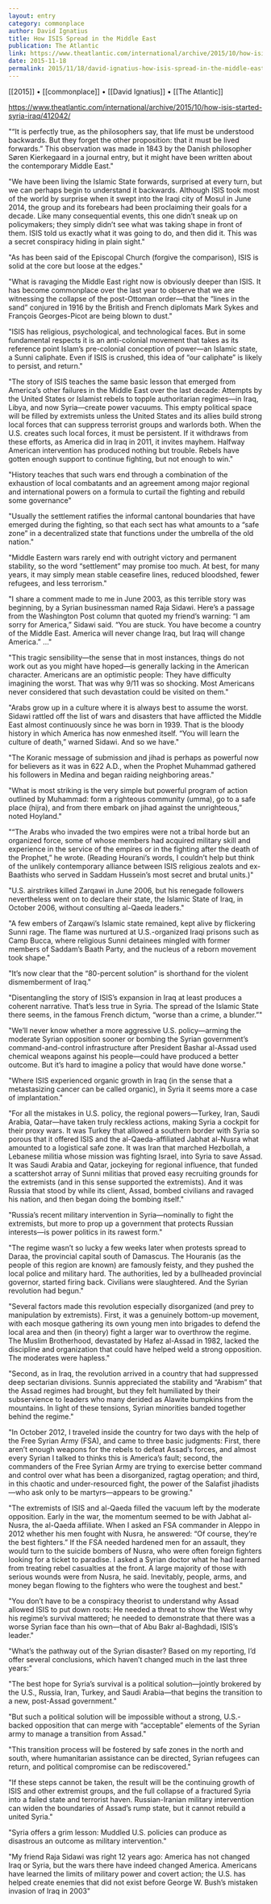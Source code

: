 ```yaml
---
layout: entry
category: commonplace
author: David Ignatius
title: How ISIS Spread in the Middle East
publication: The Atlantic
link: https://www.theatlantic.com/international/archive/2015/10/how-isis-started-syria-iraq/412042/
date: 2015-11-18
permalink: 2015/11/18/david-ignatius-how-isis-spread-in-the-middle-east
---
```


[[2015]] • [[commonplace]] • [[David Ignatius]] • [[The Atlantic]]

https://www.theatlantic.com/international/archive/2015/10/how-isis-started-syria-iraq/412042/

"“It is perfectly true, as the philosophers say, that life must be understood backwards. But they forget the other proposition: that it must be lived forwards.” This observation was made in 1843 by the Danish philosopher Søren Kierkegaard in a journal entry, but it might have been written about the contemporary Middle East."

"We have been living the Islamic State forwards, surprised at every turn, but we can perhaps begin to understand it backwards. Although ISIS took most of the world by surprise when it swept into the Iraqi city of Mosul in June 2014, the group and its forebears had been proclaiming their goals for a decade. Like many consequential events, this one didn’t sneak up on policymakers; they simply didn’t see what was taking shape in front of them. ISIS told us exactly what it was going to do, and then did it. This was a secret conspiracy hiding in plain sight."

"As has been said of the Episcopal Church (forgive the comparison), ISIS is solid at the core but loose at the edges."

"What is ravaging the Middle East right now is obviously deeper than ISIS. It has become commonplace over the last year to observe that we are witnessing the collapse of the post-Ottoman order—that the “lines in the sand” conjured in 1916 by the British and French diplomats Mark Sykes and François Georges-Picot are being blown to dust."

"ISIS has religious, psychological, and technological faces. But in some fundamental respects it is an anti-colonial movement that takes as its reference point Islam’s pre-colonial conception of power—an Islamic state, a Sunni caliphate. Even if ISIS is crushed, this idea of “our caliphate” is likely to persist, and return."

"The story of ISIS teaches the same basic lesson that emerged from America’s other failures in the Middle East over the last decade: Attempts by the United States or Islamist rebels to topple authoritarian regimes—in Iraq, Libya, and now Syria—create power vacuums. This empty political space will be filled by extremists unless the United States and its allies build strong local forces that can suppress terrorist groups and warlords both. When the U.S. creates such local forces, it must be persistent. If it withdraws from these efforts, as America did in Iraq in 2011, it invites mayhem. Halfway American intervention has produced nothing but trouble. Rebels have gotten enough support to continue fighting, but not enough to win."

"History teaches that such wars end through a combination of the exhaustion of local combatants and an agreement among major regional and international powers on a formula to curtail the fighting and rebuild some governance"
 
"Usually the settlement ratifies the informal cantonal boundaries that have emerged during the fighting, so that each sect has what amounts to a “safe zone” in a decentralized state that functions under the umbrella of the old nation."

"Middle Eastern wars rarely end with outright victory and permanent stability, so the word “settlement” may promise too much. At best, for many years, it may simply mean stable ceasefire lines, reduced bloodshed, fewer refugees, and less terrorism."

"I share a comment made to me in June 2003, as this terrible story was beginning, by a Syrian businessman named Raja Sidawi. Here’s a passage from the Washington Post column that quoted my friend’s warning: “I am sorry for America,” Sidawi said. “You are stuck. You have become a country of the Middle East. America will never change Iraq, but Iraq will change America.” …"
 
"This tragic sensibility—the sense that in most instances, things do not work out as you might have hoped—is generally lacking in the American character. Americans are an optimistic people: They have difficulty imagining the worst. That was why 9/11 was so shocking. Most Americans never considered that such devastation could be visited on them."
 
"Arabs grow up in a culture where it is always best to assume the worst. Sidawi rattled off the list of wars and disasters that have afflicted the Middle East almost continuously since he was born in 1939. That is the bloody history in which America has now enmeshed itself. “You will learn the culture of death,” warned Sidawi. And so we have."
 
"The Koranic message of submission and jihad is perhaps as powerful now for believers as it was in 622 A.D., when the Prophet Muhammad gathered his followers in Medina and began raiding neighboring areas."

"What is most striking is the very simple but powerful program of action outlined by Muhammad: form a righteous community (umma), go to a safe place (hijra), and from there embark on jihad against the unrighteous,” noted Hoyland."

"“The Arabs who invaded the two empires were not a tribal horde but an organized force, some of whose members had acquired military skill and experience in the service of the empires or in the fighting after the death of the Prophet,” he wrote. (Reading Hourani’s words, I couldn’t help but think of the unlikely contemporary alliance between ISIS religious zealots and ex-Baathists who served in Saddam Hussein’s most secret and brutal units.)"

"U.S. airstrikes killed Zarqawi in June 2006, but his renegade followers nevertheless went on to declare their state, the Islamic State of Iraq, in October 2006, without consulting al-Qaeda leaders."

"A few embers of Zarqawi’s Islamic state remained, kept alive by flickering Sunni rage. The flame was nurtured at U.S.-organized Iraqi prisons such as Camp Bucca, where religious Sunni detainees mingled with former members of Saddam’s Baath Party, and the nucleus of a reborn movement took shape."
 
"It’s now clear that the “80-percent solution” is shorthand for the violent dismemberment of Iraq."
 
"Disentangling the story of ISIS’s expansion in Iraq at least produces a coherent narrative. That’s less true in Syria. The spread of the Islamic State there seems, in the famous French dictum, “worse than a crime, a blunder.”"

"We’ll never know whether a more aggressive U.S. policy—arming the moderate Syrian opposition sooner or bombing the Syrian government’s command-and-control infrastructure after President Bashar al-Assad used chemical weapons against his people—could have produced a better outcome. But it’s hard to imagine a policy that would have done worse."

"Where ISIS experienced organic growth in Iraq (in the sense that a metastasizing cancer can be called organic), in Syria it seems more a case of implantation."

"For all the mistakes in U.S. policy, the regional powers—Turkey, Iran, Saudi Arabia, Qatar—have taken truly reckless actions, making Syria a cockpit for their proxy wars. It was Turkey that allowed a southern border with Syria so porous that it offered ISIS and the al-Qaeda-affiliated Jabhat al-Nusra what amounted to a logistical safe zone. It was Iran that marched Hezbollah, a Lebanese militia whose mission was fighting Israel, into Syria to save Assad. It was Saudi Arabia and Qatar, jockeying for regional influence, that funded a scattershot array of Sunni militias that proved easy recruiting grounds for the extremists (and in this sense supported the extremists). And it was Russia that stood by while its client, Assad, bombed civilians and ravaged his nation, and then began doing the bombing itself."

"Russia’s recent military intervention in Syria—nominally to fight the extremists, but more to prop up a government that protects Russian interests—is power politics in its rawest form."

"The regime wasn’t so lucky a few weeks later when protests spread to Daraa, the provincial capital south of Damascus. The Houranis (as the people of this region are known) are famously feisty, and they pushed the local police and military hard. The authorities, led by a bullheaded provincial governor, started firing back. Civilians were slaughtered. And the Syrian revolution had begun."

"Several factors made this revolution especially disorganized (and prey to manipulation by extremists). First, it was a genuinely bottom-up movement, with each mosque gathering its own young men into brigades to defend the local area and then (in theory) fight a larger war to overthrow the regime. The Muslim Brotherhood, devastated by Hafez al-Assad in 1982, lacked the discipline and organization that could have helped weld a strong opposition. The moderates were hapless."

"Second, as in Iraq, the revolution arrived in a country that had suppressed deep sectarian divisions. Sunnis appreciated the stability and “Arabism” that the Assad regimes had brought, but they felt humiliated by their subservience to leaders who many derided as Alawite bumpkins from the mountains. In light of these tensions, Syrian minorities banded together behind the regime."

"In October 2012, I traveled inside the country for two days with the help of the Free Syrian Army (FSA), and came to three basic judgments: First, there aren’t enough weapons for the rebels to defeat Assad’s forces, and almost every Syrian I talked to thinks this is America’s fault; second, the commanders of the Free Syrian Army are trying to exercise better command and control over what has been a disorganized, ragtag operation; and third, in this chaotic and under-resourced fight, the power of the Salafist jihadists—who ask only to be martyrs—appears to be growing."

"The extremists of ISIS and al-Qaeda filled the vacuum left by the moderate opposition. Early in the war, the momentum seemed to be with Jabhat al-Nusra, the al-Qaeda affiliate. When I asked an FSA commander in Aleppo in 2012 whether his men fought with Nusra, he answered: “Of course, they’re the best fighters.” If the FSA needed hardened men for an assault, they would turn to the suicide bombers of Nusra, who were often foreign fighters looking for a ticket to paradise. I asked a Syrian doctor what he had learned from treating rebel casualties at the front. A large majority of those with serious wounds were from Nusra, he said. Inevitably, people, arms, and money began flowing to the fighters who were the toughest and best."

"You don’t have to be a conspiracy theorist to understand why Assad allowed ISIS to put down roots: He needed a threat to show the West why his regime’s survival mattered; he needed to demonstrate that there was a worse Syrian face than his own—that of Abu Bakr al-Baghdadi, ISIS’s leader."

"What’s the pathway out of the Syrian disaster? Based on my reporting, I’d offer several conclusions, which haven’t changed much in the last three years:"

"The best hope for Syria’s survival is a political solution—jointly brokered by the U.S., Russia, Iran, Turkey, and Saudi Arabia—that begins the transition to a new, post-Assad government."

"But such a political solution will be impossible without a strong, U.S.-backed opposition that can merge with “acceptable” elements of the Syrian army to manage a transition from Assad."

"This transition process will be fostered by safe zones in the north and south, where humanitarian assistance can be directed, Syrian refugees can return, and political compromise can be rediscovered."

"If these steps cannot be taken, the result will be the continuing growth of ISIS and other extremist groups, and the full collapse of a fractured Syria into a failed state and terrorist haven. Russian-Iranian military intervention can widen the boundaries of Assad’s rump state, but it cannot rebuild a united Syria."

"Syria offers a grim lesson: Muddled U.S. policies can produce as disastrous an outcome as military intervention."

"My friend Raja Sidawi was right 12 years ago: America has not changed Iraq or Syria, but the wars there have indeed changed America. Americans have learned the limits of military power and covert action; the U.S. has helped create enemies that did not exist before George W. Bush’s mistaken invasion of Iraq in 2003"
